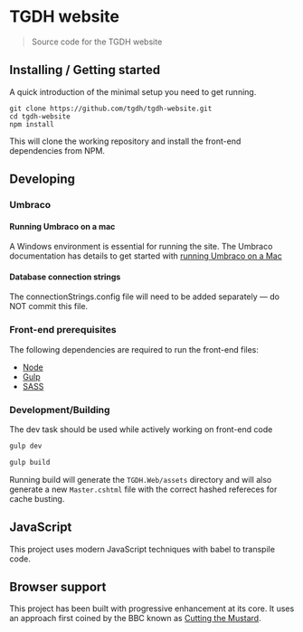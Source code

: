 # TGDH website
> Source code for the TGDH website

## Installing / Getting started

A quick introduction of the minimal setup you need to get running.

```shell
git clone https://github.com/tgdh/tgdh-website.git
cd tgdh-website
npm install
```

This will clone the working repository and install the front-end dependencies from NPM.

## Developing

### Umbraco

#### Running Umbraco on a mac

A Windows environment is essential for running the site. 
The Umbraco documentation has details to get started with [running Umbraco on a Mac](https://our.umbraco.org/Documentation/Getting-Started/Setup/Install/Running-Umbraco-On-A-Mac)

#### Database connection strings

The connectionStrings.config file will need to be added separately — do NOT commit this file.

### Front-end prerequisites

The following dependencies are required to run the front-end files:

- [Node](https://nodejs.org/en/)
- [Gulp](https://gulpjs.com/)
- [SASS](http://sass-lang.com/)

### Development/Building

The dev task should be used while actively working on front-end code
```bash
gulp dev
```

```bash
gulp build
```
Running build will generate the `TGDH.Web/assets` directory and will also generate a new `Master.cshtml` file with the correct hashed refereces for cache busting.

## JavaScript

This project uses modern JavaScript techniques with babel to transpile code.

## Browser support

This project has been built with progressive enhancement at its core. It uses an approach first coined by the BBC known as [Cutting the Mustard](http://responsivenews.co.uk/post/18948466399/cutting-the-mustard).